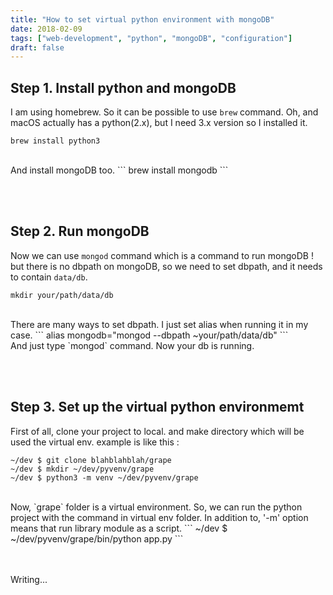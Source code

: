 ```yaml
---
title: "How to set virtual python environment with mongoDB"
date: 2018-02-09
tags: ["web-development", "python", "mongoDB", "configuration"]
draft: false
---
```


## Step 1. Install python and mongoDB
I am using homebrew. So it can be possible to use `brew` command. Oh, and macOS actually has a python(2.x), but I need 3.x version so I installed it.

```
brew install python3
```

<br>
And install mongoDB too.
```
brew install mongodb
```

<br><br>
## Step 2. Run mongoDB
Now we can use `mongod` command which is a command to run mongoDB ! but there is no dbpath on mongoDB, so we need to set dbpath, and it needs to contain `data/db`.

```
mkdir your/path/data/db
```

<br>
There are many ways to set dbpath. I just set alias when running it in my case.
```
alias mongodb="mongod --dbpath ~your/path/data/db"
```

<br>
And just type `mongod` command. Now your db is running.

<br><br>
## Step 3. Set up the virtual python environmemt
First of all, clone your project to local. and make directory which will be used the virtual env. example is like this :

```
~/dev $ git clone blahblahblah/grape
~/dev $ mkdir ~/dev/pyvenv/grape
~/dev $ python3 -m venv ~/dev/pyvenv/grape
```

<br>
Now, `grape` folder is a virtual environment. So, we can run the python project with the command in virtual env folder. In addition to, '-m' option means that run library module as a script.
```
~/dev $ ~/dev/pyvenv/grape/bin/python app.py
```

<br><br>
Writing...